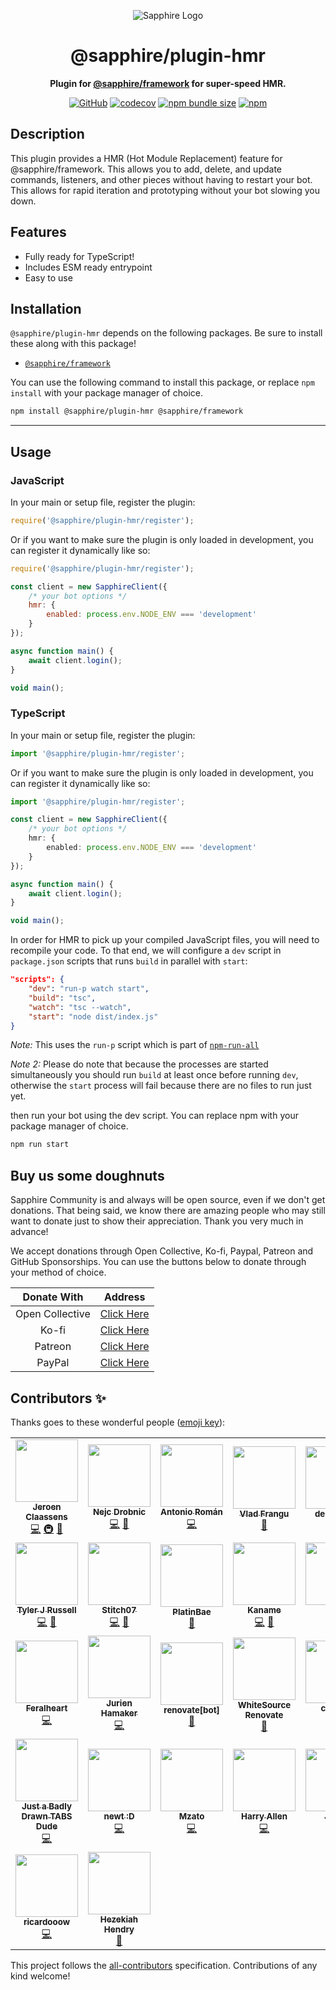 <div align="center">

![Sapphire Logo](https://cdn.skyra.pw/gh-assets/sapphire-banner.png)

# @sapphire/plugin-hmr

**Plugin for <a href="https://github.com/sapphiredev/framework">@sapphire/framework</a> for super-speed HMR.**

[![GitHub](https://img.shields.io/github/license/sapphiredev/plugins)](https://github.com/sapphiredev/plugins/blob/main/LICENSE.md)
[![codecov](https://codecov.io/gh/sapphiredev/plugins/branch/main/graph/badge.svg?token=QWL8FB16BR)](https://codecov.io/gh/sapphiredev/plugins)
[![npm bundle size](https://img.shields.io/bundlephobia/min/@sapphire/plugin-hmr?logo=webpack&style=flat-square)](https://bundlephobia.com/result?p=@sapphire/plugin-hmr)
[![npm](https://img.shields.io/npm/v/@sapphire/plugin-hmr?color=crimson&logo=npm&style=flat-square)](https://www.npmjs.com/package/@sapphire/plugin-hmr)

</div>

## Description

This plugin provides a HMR (Hot Module Replacement) feature for @sapphire/framework. This allows you to add, delete, and
update commands, listeners, and other pieces without having to restart your bot. This allows for rapid iteration and prototyping without your bot slowing you down.

## Features

-   Fully ready for TypeScript!
-   Includes ESM ready entrypoint
-   Easy to use

## Installation

`@sapphire/plugin-hmr` depends on the following packages. Be sure to install these along with this package!

-   [`@sapphire/framework`](https://www.npmjs.com/package/@sapphire/framework)

You can use the following command to install this package, or replace `npm install` with your package manager of choice.

```sh
npm install @sapphire/plugin-hmr @sapphire/framework
```

---

## Usage

### JavaScript

In your main or setup file, register the plugin:

```javascript
require('@sapphire/plugin-hmr/register');
```

Or if you want to make sure the plugin is only loaded in development, you can register it dynamically like so:

```javascript
require('@sapphire/plugin-hmr/register');

const client = new SapphireClient({
	/* your bot options */
	hmr: {
		enabled: process.env.NODE_ENV === 'development'
	}
});

async function main() {
	await client.login();
}

void main();
```

### TypeScript

In your main or setup file, register the plugin:

```typescript
import '@sapphire/plugin-hmr/register';
```

Or if you want to make sure the plugin is only loaded in development, you can register it dynamically like so:

```typescript
import '@sapphire/plugin-hmr/register';

const client = new SapphireClient({
	/* your bot options */
	hmr: {
		enabled: process.env.NODE_ENV === 'development'
	}
});

async function main() {
	await client.login();
}

void main();
```

In order for HMR to pick up your compiled JavaScript files, you will need to recompile your code. To that end, we will configure a `dev` script in `package.json` scripts that runs `build` in parallel with `start`:

```json
"scripts": {
	"dev": "run-p watch start",
	"build": "tsc",
	"watch": "tsc --watch",
	"start": "node dist/index.js"
}
```

_Note:_ This uses the `run-p` script which is part of [`npm-run-all`](https://github.com/mysticatea/npm-run-all)

_Note 2:_ Please do note that because the processes are started simultaneously you should run `build` at least once before running `dev`, otherwise the `start` process will fail because there are no files to run just yet.

then run your bot using the dev script. You can replace npm with your package manager of choice.

```sh
npm run start
```

## Buy us some doughnuts

Sapphire Community is and always will be open source, even if we don't get donations. That being said, we know there are amazing people who may still want to donate just to show their appreciation. Thank you very much in advance!

We accept donations through Open Collective, Ko-fi, Paypal, Patreon and GitHub Sponsorships. You can use the buttons below to donate through your method of choice.

|   Donate With   |                       Address                       |
| :-------------: | :-------------------------------------------------: |
| Open Collective | [Click Here](https://sapphirejs.dev/opencollective) |
|      Ko-fi      |      [Click Here](https://sapphirejs.dev/kofi)      |
|     Patreon     |    [Click Here](https://sapphirejs.dev/patreon)     |
|     PayPal      |     [Click Here](https://sapphirejs.dev/paypal)     |

## Contributors ✨

Thanks goes to these wonderful people ([emoji key](https://allcontributors.org/docs/en/emoji-key)):

<!-- ALL-CONTRIBUTORS-LIST:START - Do not remove or modify this section -->
<!-- prettier-ignore-start -->
<!-- markdownlint-disable -->
<table>
  <tr>
    <td align="center"><a href="https://favware.tech/"><img src="https://avatars3.githubusercontent.com/u/4019718?v=4?s=100" width="100px;" alt=""/><br /><sub><b>Jeroen Claassens</b></sub></a><br /><a href="https://github.com/sapphiredev/plugins/commits?author=favna" title="Code">💻</a> <a href="#infra-favna" title="Infrastructure (Hosting, Build-Tools, etc)">🚇</a> <a href="#projectManagement-favna" title="Project Management">📆</a></td>
    <td align="center"><a href="https://Quantumlyy.com"><img src="https://avatars1.githubusercontent.com/u/7919610?v=4?s=100" width="100px;" alt=""/><br /><sub><b>Nejc Drobnic</b></sub></a><br /><a href="https://github.com/sapphiredev/plugins/commits?author=Quantumlyy" title="Code">💻</a> <a href="https://github.com/sapphiredev/plugins/commits?author=Quantumlyy" title="Documentation">📖</a></td>
    <td align="center"><a href="https://github.com/kyranet"><img src="https://avatars0.githubusercontent.com/u/24852502?v=4?s=100" width="100px;" alt=""/><br /><sub><b>Antonio Román</b></sub></a><br /><a href="https://github.com/sapphiredev/plugins/commits?author=kyranet" title="Code">💻</a></td>
    <td align="center"><a href="https://github.com/vladfrangu"><img src="https://avatars3.githubusercontent.com/u/17960496?v=4?s=100" width="100px;" alt=""/><br /><sub><b>Vlad Frangu</b></sub></a><br /><a href="https://github.com/sapphiredev/plugins/pulls?q=is%3Apr+reviewed-by%3Avladfrangu" title="Reviewed Pull Requests">👀</a></td>
    <td align="center"><a href="https://github.com/apps/depfu"><img src="https://avatars3.githubusercontent.com/in/715?v=4?s=100" width="100px;" alt=""/><br /><sub><b>depfu[bot]</b></sub></a><br /><a href="#maintenance-depfu[bot]" title="Maintenance">🚧</a></td>
    <td align="center"><a href="https://github.com/apps/dependabot"><img src="https://avatars0.githubusercontent.com/in/29110?v=4?s=100" width="100px;" alt=""/><br /><sub><b>dependabot[bot]</b></sub></a><br /><a href="#maintenance-dependabot[bot]" title="Maintenance">🚧</a></td>
    <td align="center"><a href="https://github.com/apps/allcontributors"><img src="https://avatars0.githubusercontent.com/in/23186?v=4?s=100" width="100px;" alt=""/><br /><sub><b>allcontributors[bot]</b></sub></a><br /><a href="https://github.com/sapphiredev/plugins/commits?author=allcontributors[bot]" title="Documentation">📖</a></td>
  </tr>
  <tr>
    <td align="center"><a href="https://github.com/Nytelife26"><img src="https://avatars1.githubusercontent.com/u/22531310?v=4?s=100" width="100px;" alt=""/><br /><sub><b>Tyler J Russell</b></sub></a><br /><a href="https://github.com/sapphiredev/plugins/commits?author=Nytelife26" title="Code">💻</a> <a href="https://github.com/sapphiredev/plugins/commits?author=Nytelife26" title="Documentation">📖</a></td>
    <td align="center"><a href="https://github.com/Stitch07"><img src="https://avatars.githubusercontent.com/u/29275227?v=4?s=100" width="100px;" alt=""/><br /><sub><b>Stitch07</b></sub></a><br /><a href="https://github.com/sapphiredev/plugins/commits?author=Stitch07" title="Code">💻</a> <a href="https://github.com/sapphiredev/plugins/issues?q=author%3AStitch07" title="Bug reports">🐛</a></td>
    <td align="center"><a href="https://github.com/PlatinBae"><img src="https://avatars.githubusercontent.com/u/50950966?v=4?s=100" width="100px;" alt=""/><br /><sub><b>PlatinBae</b></sub></a><br /><a href="https://github.com/sapphiredev/plugins/commits?author=PlatinBae" title="Documentation">📖</a></td>
    <td align="center"><a href="https://kaname.netlify.app"><img src="https://avatars.githubusercontent.com/u/56084970?v=4?s=100" width="100px;" alt=""/><br /><sub><b>Kaname</b></sub></a><br /><a href="https://github.com/sapphiredev/plugins/commits?author=kaname-png" title="Code">💻</a> <a href="https://github.com/sapphiredev/plugins/commits?author=kaname-png" title="Documentation">📖</a></td>
    <td align="center"><a href="https://github.com/noftaly"><img src="https://avatars.githubusercontent.com/u/34779161?v=4?s=100" width="100px;" alt=""/><br /><sub><b>Elliot</b></sub></a><br /><a href="https://github.com/sapphiredev/plugins/commits?author=noftaly" title="Code">💻</a></td>
    <td align="center"><a href="https://github.com/Lioness100"><img src="https://avatars.githubusercontent.com/u/65814829?v=4?s=100" width="100px;" alt=""/><br /><sub><b>Lioness100</b></sub></a><br /><a href="https://github.com/sapphiredev/plugins/commits?author=Lioness100" title="Code">💻</a> <a href="https://github.com/sapphiredev/plugins/commits?author=Lioness100" title="Documentation">📖</a></td>
    <td align="center"><a href="https://github.com/UndiedGamer"><img src="https://avatars.githubusercontent.com/u/84702365?v=4?s=100" width="100px;" alt=""/><br /><sub><b>UndiedGamer</b></sub></a><br /><a href="https://github.com/sapphiredev/plugins/commits?author=UndiedGamer" title="Code">💻</a></td>
  </tr>
  <tr>
    <td align="center"><a href="https://github.com/feralheart"><img src="https://avatars.githubusercontent.com/u/3487559?v=4?s=100" width="100px;" alt=""/><br /><sub><b>Feralheart</b></sub></a><br /><a href="https://github.com/sapphiredev/plugins/commits?author=feralheart" title="Code">💻</a></td>
    <td align="center"><a href="https://jurien.dev/"><img src="https://avatars.githubusercontent.com/u/5418114?v=4?s=100" width="100px;" alt=""/><br /><sub><b>Jurien Hamaker</b></sub></a><br /><a href="https://github.com/sapphiredev/plugins/commits?author=jurienhamaker" title="Code">💻</a></td>
    <td align="center"><a href="https://github.com/apps/renovate"><img src="https://avatars.githubusercontent.com/in/2740?v=4?s=100" width="100px;" alt=""/><br /><sub><b>renovate[bot]</b></sub></a><br /><a href="#maintenance-renovate[bot]" title="Maintenance">🚧</a></td>
    <td align="center"><a href="https://renovate.whitesourcesoftware.com/"><img src="https://avatars.githubusercontent.com/u/25180681?v=4?s=100" width="100px;" alt=""/><br /><sub><b>WhiteSource Renovate</b></sub></a><br /><a href="#maintenance-renovate-bot" title="Maintenance">🚧</a></td>
    <td align="center"><a href="https://c43721.github.io/"><img src="https://avatars.githubusercontent.com/u/55610086?v=4?s=100" width="100px;" alt=""/><br /><sub><b>c43721</b></sub></a><br /><a href="https://github.com/sapphiredev/plugins/commits?author=c43721" title="Code">💻</a></td>
    <td align="center"><a href="https://megatank58.me/"><img src="https://avatars.githubusercontent.com/u/51410502?v=4?s=100" width="100px;" alt=""/><br /><sub><b>megatank58</b></sub></a><br /><a href="https://github.com/sapphiredev/plugins/commits?author=megatank58" title="Code">💻</a></td>
    <td align="center"><a href="https://fc5570.me/"><img src="https://avatars.githubusercontent.com/u/68158483?v=4?s=100" width="100px;" alt=""/><br /><sub><b>FC</b></sub></a><br /><a href="https://github.com/sapphiredev/plugins/commits?author=FC5570" title="Code">💻</a></td>
  </tr>
  <tr>
    <td align="center"><a href="https://github.com/Suyashtnt"><img src="https://avatars.githubusercontent.com/u/45307955?v=4?s=100" width="100px;" alt=""/><br /><sub><b>Just a Badly Drawn TABS Dude</b></sub></a><br /><a href="https://github.com/sapphiredev/plugins/commits?author=Suyashtnt" title="Code">💻</a></td>
    <td align="center"><a href="https://newtt.me/"><img src="https://avatars.githubusercontent.com/u/19301186?v=4?s=100" width="100px;" alt=""/><br /><sub><b>newt :D</b></sub></a><br /><a href="https://github.com/sapphiredev/plugins/commits?author=newtykins" title="Code">💻</a></td>
    <td align="center"><a href="https://linktr.ee/mzato0001"><img src="https://avatars.githubusercontent.com/u/62367547?v=4?s=100" width="100px;" alt=""/><br /><sub><b>Mzato</b></sub></a><br /><a href="https://github.com/sapphiredev/plugins/commits?author=Mzato0001" title="Code">💻</a></td>
    <td align="center"><a href="https://github.com/MajesticString"><img src="https://avatars.githubusercontent.com/u/66224939?v=4?s=100" width="100px;" alt=""/><br /><sub><b>Harry Allen</b></sub></a><br /><a href="https://github.com/sapphiredev/plugins/commits?author=MajesticString" title="Code">💻</a></td>
    <td align="center"><a href="https://github.com/jczstudios"><img src="https://avatars.githubusercontent.com/u/17862924?v=4?s=100" width="100px;" alt=""/><br /><sub><b>Julian</b></sub></a><br /><a href="https://github.com/sapphiredev/plugins/commits?author=jczstudios" title="Code">💻</a></td>
    <td align="center"><a href="https://github.com/KrishAgarwal2811"><img src="https://avatars.githubusercontent.com/u/68506145?v=4?s=100" width="100px;" alt=""/><br /><sub><b>Krish</b></sub></a><br /><a href="https://github.com/sapphiredev/plugins/commits?author=KrishAgarwal2811" title="Code">💻</a></td>
    <td align="center"><a href="https://github.com/imranbarbhuiya"><img src="https://avatars.githubusercontent.com/u/74945038?v=4?s=100" width="100px;" alt=""/><br /><sub><b>Parbez</b></sub></a><br /><a href="https://github.com/sapphiredev/plugins/commits?author=imranbarbhuiya" title="Code">💻</a></td>
  </tr>
  <tr>
    <td align="center"><a href="https://github.com/ricardooow"><img src="https://avatars.githubusercontent.com/u/28981399?v=4?s=100" width="100px;" alt=""/><br /><sub><b>ricardooow</b></sub></a><br /><a href="https://github.com/sapphiredev/plugins/commits?author=ricardooow" title="Code">💻</a></td>
    <td align="center"><a href="https://shadownova.dev/"><img src="https://avatars.githubusercontent.com/u/46537907?v=4?s=100" width="100px;" alt=""/><br /><sub><b>Hezekiah Hendry</b></sub></a><br /><a href="#tool-RealShadowNova" title="Tools">🔧</a></td>
  </tr>
</table>

<!-- markdownlint-restore -->
<!-- prettier-ignore-end -->

<!-- ALL-CONTRIBUTORS-LIST:END -->

This project follows the [all-contributors](https://github.com/all-contributors/all-contributors) specification.
Contributions of any kind welcome!
